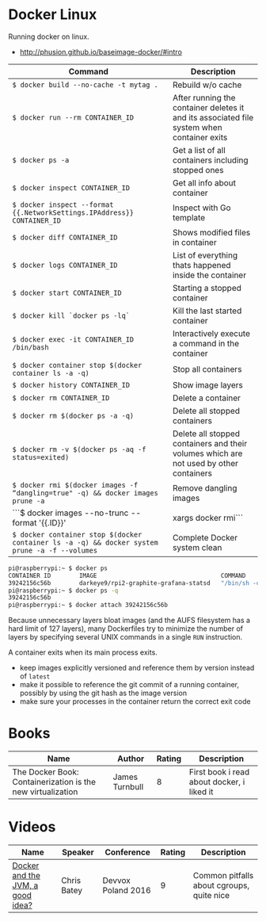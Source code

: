 Docker Linux
============

Running docker on linux.

* http://phusion.github.io/baseimage-docker/#intro

| Command | Description |
|---------|-------------|
| ```$ docker build --no-cache -t mytag .``` | Rebuild w/o cache |
| ```$ docker run --rm CONTAINER_ID``` | After running the container deletes it and its associated file system when container exits |
| ```$ docker ps -a```                 | Get a list of all containers including stopped ones |
| ```$ docker inspect CONTAINER_ID``` | Get all info about container |
| ```$ docker inspect --format {{.NetworkSettings.IPAddress}} CONTAINER_ID``` | Inspect with Go template |
| ```$ docker diff CONTAINER_ID``` | Shows modified files in container |
| ```$ docker logs CONTAINER_ID``` | List of everything thats happened inside the container |
| ```$ docker start CONTAINER_ID```                 | Starting a stopped container |
| ```$ docker kill `docker ps -lq` ``` | Kill the last started container |
| ```$ docker exec -it CONTAINER_ID /bin/bash``` | Interactively execute a command in the container |
| ```$ docker container stop $(docker container ls -a -q)``` | Stop all containers |
| ```$ docker history CONTAINER_ID``` | Show image layers |
| ```$ docker rm CONTAINER_ID``` | Delete a container |
| ```$ docker rm $(docker ps -a -q)``` | Delete all stopped containers |
| ```$ docker rm -v $(docker ps -aq -f status=exited)``` | Delete all stopped containers and their volumes which are not used by other containers |
| ```$ docker rmi $(docker images -f “dangling=true" -q) && docker images prune -a``` | Remove dangling images |
| ```$ docker images --no-trunc --format '{{.ID}}' | xargs docker rmi``` | Remove cached docker layers |
| ```$ docker container stop $(docker container ls -a -q) && docker system prune -a -f --volumes``` | Complete Docker system clean |

```bash
pi@raspberrypi:~ $ docker ps
CONTAINER ID        IMAGE                                   COMMAND                  CREATED             STATUS              PORTS                                                                                            NAMES
39242156c56b        darkeye9/rpi2-graphite-grafana-statsd   "/bin/sh -c 'supervis"   31 minutes ago      Up 31 minutes       0.0.0.0:2003->2003/tcp, 0.0.0.0:3000->3000/tcp, 0.0.0.0:8125->8125/tcp, 0.0.0.0:8125->8125/udp   stats
pi@raspberrypi:~ $ docker ps -q
39242156c56b
pi@raspberrypi:~ $ docker attach 39242156c56b
```

Because unnecessary layers bloat images (and the AUFS filesystem has a hard limit of
127 layers), many Dockerfiles try to minimize the number of layers by specifying several 
UNIX commands in a single `RUN` instruction.

A container exits when its main process exits.

 - keep images explicitly versioned and reference them by version instead of `latest`
 - make it possible to reference the git commit of a running container, possibly by using the git hash as the image version
 - make sure your processes in the container return the correct exit code

[Best practices (docker)]: https://docs.docker.com/develop/dev-best-practices/
[Best practices (google)]: https://cloud.google.com/solutions/best-practices-for-building-containers
[Performance Improvements]: https://stackify.com/docker-performance-improvement-tips-and-tricks/

# Books

Name | Author | Rating | Description |
-----|--------|--------|-------------|
The Docker Book: Containerization is the new virtualization | James Turnbull | 8 | First book i read about docker, i liked it |

# Videos

Name | Speaker | Conference | Rating | Description |
-----|---------|------------|--------|-------------|
[Docker and the JVM, a good idea?] | Chris Batey | Devvox Poland 2016 | 9 | Common pitfalls about cgroups, quite nice |

[Docker and the JVM, a good idea?]: https://www.youtube.com/watch?v=Vt4G-pHXfs4
